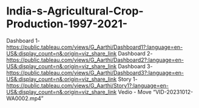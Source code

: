 # India-s-Agricultural-Crop-Production-1997-2021-
Dashboard 1- https://public.tableau.com/views/G_Aarthi/Dashboard1?:language=en-US&:display_count=n&:origin=viz_share_link
Dashboard 2- https://public.tableau.com/views/G_Aarthi/Dashboard2?:language=en-US&:display_count=n&:origin=viz_share_link
Dashboard 3- https://public.tableau.com/views/G_Aarthi/Dashboard3?:language=en-US&:display_count=n&:origin=viz_share_link
Story 1- https://public.tableau.com/views/G_Aarthi/Story1?:language=en-US&:display_count=n&:origin=viz_share_link
Vedio - Move “VID-20231012-WA0002.mp4”
